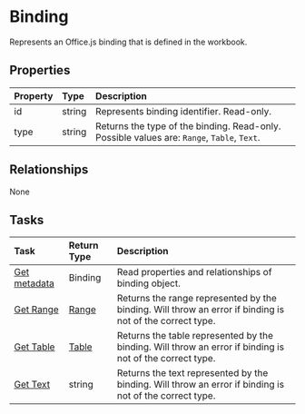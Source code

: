 # Binding

Represents an Office.js binding that is defined in the workbook.

## Properties
| Property	   | Type	|Description|
|:---------------|:--------|:----------|
|id|string|Represents binding identifier. Read-only.|
|type|string|Returns the type of the binding. Read-only. Possible values are: `Range`, `Table`, `Text`.|

## Relationships
None


## Tasks

| Task		   | Return Type	|Description|
|:---------------|:--------|:----------|
| [Get metadata](../api/binding_get.md) | Binding |Read properties and relationships of binding object.|
|[Get Range](../api/binding_getrange.md)|[Range](range.md)|Returns the range represented by the binding. Will throw an error if binding is not of the correct type.|
|[Get Table](../api/binding_gettable.md)|[Table](table.md)|Returns the table represented by the binding. Will throw an error if binding is not of the correct type.|
|[Get Text](../api/binding_gettext.md)|string|Returns the text represented by the binding. Will throw an error if binding is not of the correct type.|
